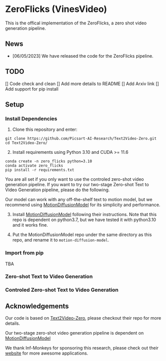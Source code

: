 # ZeroFlicks (VinesVideo)

This is the offical implementation of the ZeroFlicks, a zero shot video generation pipeline.

## News

* [06/05/2023] We have released the code for the ZeroFlicks pipeline.

## TODO
[] Code check and clean
[] Add more details to README
[] Add Arxiv link
[] Add support for pip install


## Setup

### Install Dependencies 

1. Clone this repository and enter:

``` shell
git clone https://github.com/Picsart-AI-Research/Text2Video-Zero.git
cd Text2Video-Zero/
```
2. Install requirements using Python 3.10 and CUDA >= 11.6
``` shell
conda create -n zero_flicks python=3.10
conda activate zero_flicks
pip install -r requirements.txt
```

You are all set if you only want to use the controled zero-shot video generation pipeline. If you want to try our two-stage Zero-shot Text to Video Generation pipeline, please do the following.

Our model can work with any off-the-shelf text to motion model, but we recommend using [MotionDiffusionModel](https://github.com/GuyTevet/motion-diffusion-model) for its simplicity and performance.

3. Install [MotionDiffusionModel](https://github.com/GuyTevet/motion-diffusion-model) following their instructions. Note that this repo is dependent on python3.7, but we have tested it with python3.10 and it works fine.

4. Put the MotionDiffusionModel repo under the same directory as this repo, and rename it to `motion-diffusion-model`.

### Import from pip
TBA
<!-- We have also released a pip package for the zero-shot video generation pipeline. You can install it using:
``` shell
pip install zero-flicks
``` -->


### Zero-shot Text to Video Generation



### Controled Zero-shot Text to Video Generation

## Acknowledgements

Our code is based on [Text2Video-Zero](https://github.com/Picsart-AI-Research/Text2Video-Zero/tree/main), please checkout their repo for more details.

Our two-stage zero-shot video generation pipeline is dependent on [MotionDiffusionModel](https://github.com/GuyTevet/motion-diffusion-model)

We thank Inf-Monkeys for sponsoring this research, please check out their [website](https://frame.infmonkeys.com/) for more awesome applications.
